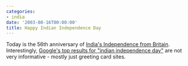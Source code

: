 ```yaml
---
categories:
- india
date: '2003-08-16T00:00:00'
title: Happy Indian Independence Day
---
```



Today is the 56th anniversary of [India's Independence from Britain](http://en.wikipedia.org/wiki/India%27s_independence_movement). Interestingly, [Google's top results for "indian independence day"](http://www.google.com/search?q=indian%20independence%20day) are not very informative - mostly just greeting card sites.
